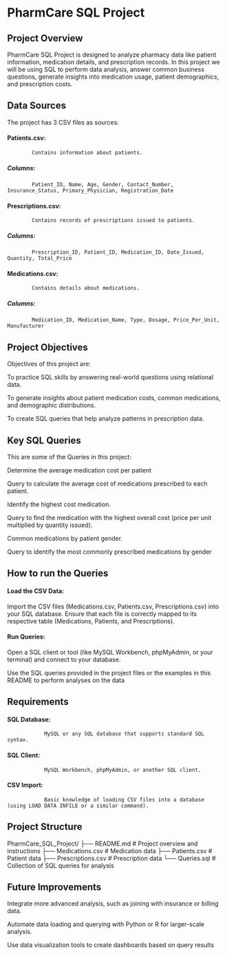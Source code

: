 # PharmCare SQL Project
## Project Overview
PharmCare SQL Project is designed to analyze pharmacy data like patient information, medication details, and prescription records. In this project we will be using SQL to perform data analysis, answer common business questions, generate insights into medication usage, patient demographics, and prescription costs.
## Data Sources
The project has 3 CSV files as sources:

#### Patients.csv:
            Contains information about patients.
##### Columns:
            Patient_ID, Name, Age, Gender, Contact_Number, Insurance_Status, Primary_Physician, Registration_Date

#### Prescriptions.csv:
            Contains records of prescriptions issued to patients.
##### Columns:
            Prescription_ID, Patient_ID, Medication_ID, Date_Issued, Quantity, Total_Price

#### Medications.csv:
            Contains details about medications.
##### Columns:
            Medication_ID, Medication_Name, Type, Dosage, Price_Per_Unit, Manufacturer
## Project Objectives
Objectives of this project are:

To practice SQL skills by answering real-world questions using relational data.

To generate insights about patient medication costs, common medications, and demographic distributions.

To create SQL queries that help analyze patterns in prescription data.
## Key SQL Queries
This are some of the Queries in this project:

Determine the average medication cost per patient

Query to calculate the average cost of medications prescribed to each patient.

Identify the highest cost medication.

Query to find the medication with the highest overall cost (price per unit multiplied by quantity issued).

Common medications by patient gender.

Query to identify the most commonly prescribed medications by gender
## How to run the Queries
#### Load the CSV Data:

Import the CSV files (Medications.csv, Patients.csv, Prescriptions.csv) into your SQL database. Ensure that each file is correctly mapped to its respective table (Medications, Patients, and Prescriptions).

#### Run Queries:

Open a SQL client or tool (like MySQL Workbench, phpMyAdmin, or your terminal) and connect to your database.

Use the SQL queries provided in the project files or the examples in this README to perform analyses on the data
## Requirements
#### SQL Database:
                MySQL or any SQL database that supports standard SQL syntax.

#### SQL Client:
                MySQL Workbench, phpMyAdmin, or another SQL client.

#### CSV Import:
                Basic knowledge of loading CSV files into a database (using LOAD DATA INFILE or a similar command).
## Project Structure
PharmCare_SQL_Project/
├── README.md                 # Project overview and instructions
├── Medications.csv           # Medication data
├── Patients.csv              # Patient data
├── Prescriptions.csv         # Prescription data
└── Queries.sql               # Collection of SQL queries for analysis

## Future Improvements
Integrate more advanced analysis, such as joining with insurance or billing data.

Automate data loading and querying with Python or R for larger-scale analysis.

Use data visualization tools to create dashboards based on query results

